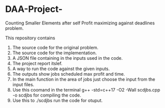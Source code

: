 # DAA-Project-
Counting Smaller Elements after self
Profit maximizing against deadlines problem.

This repository contains
1) The source code for the original problem.
2) The source code for the implementation.
3) A JSON file containing in the inputs used in the code.
4) The project report itslef.
5) A way to run the code against the given inputs.
6) The outputs show jobs scheduled max profit and time.
6) In the main function in the area of jobs just choose the input from the input files.
7) Use this coomand in the terminal g++ -std=c++17 -O2 -Wall scdjbs.cpp -o scdjbs for compiling the code.
8) Use this to ./scdjbs run the code for otuput.
